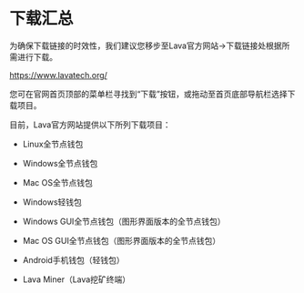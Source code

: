 # 下载汇总

为确保下载链接的时效性，我们建议您移步至Lava官方网站-&gt;下载链接处根据所需进行下载。

<https://www.lavatech.org/>

您可在官网首页顶部的菜单栏寻找到“下载”按钮，或拖动至首页底部导航栏选择下载项目。

目前，Lava官方网站提供以下所列下载项目：

* Linux全节点钱包

* Windows全节点钱包

* Mac OS全节点钱包

* Windows轻钱包

* Windows GUI全节点钱包（图形界面版本的全节点钱包）

* Mac OS GUI全节点钱包（图形界面版本的全节点钱包）

* Android手机钱包（轻钱包）

* Lava Miner（Lava挖矿终端）

